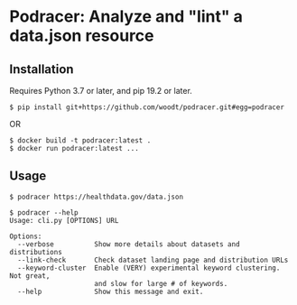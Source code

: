 # Podracer: Analyze and "lint" a data.json resource

## Installation

Requires Python 3.7 or later, and pip 19.2 or later.

```
$ pip install git+https://github.com/woodt/podracer.git#egg=podracer
```

OR

```
$ docker build -t podracer:latest .
$ docker run podracer:latest ...
```

## Usage

```
$ podracer https://healthdata.gov/data.json

$ podracer --help
Usage: cli.py [OPTIONS] URL

Options:
  --verbose          Show more details about datasets and distributions
  --link-check       Check dataset landing page and distribution URLs
  --keyword-cluster  Enable (VERY) experimental keyword clustering.  Not great,
                     and slow for large # of keywords.
  --help             Show this message and exit.
```
